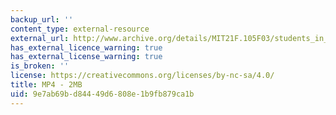 ```yaml
---
backup_url: ''
content_type: external-resource
external_url: http://www.archive.org/details/MIT21F.105F03/students_in_1999s-220k.mp4
has_external_licence_warning: true
has_external_license_warning: true
is_broken: ''
license: https://creativecommons.org/licenses/by-nc-sa/4.0/
title: MP4 - 2MB
uid: 9e7ab69b-d844-49d6-808e-1b9fb879ca1b
---
```

